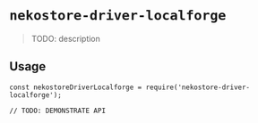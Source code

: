 # `nekostore-driver-localforge`

> TODO: description

## Usage

```
const nekostoreDriverLocalforge = require('nekostore-driver-localforge');

// TODO: DEMONSTRATE API
```
